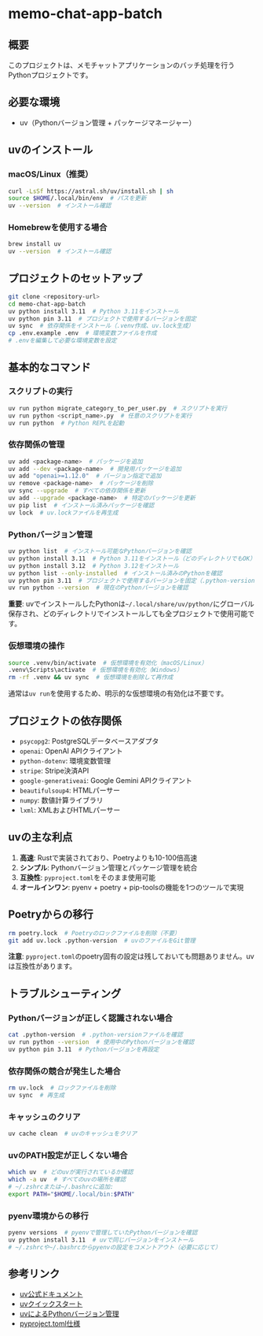 # memo-chat-app-batch

## 概要
このプロジェクトは、メモチャットアプリケーションのバッチ処理を行うPythonプロジェクトです。

## 必要な環境
- uv（Pythonバージョン管理 + パッケージマネージャー）

## uvのインストール

### macOS/Linux（推奨）
```sh
curl -LsSf https://astral.sh/uv/install.sh | sh
source $HOME/.local/bin/env  # パスを更新
uv --version  # インストール確認
```

### Homebrewを使用する場合
```sh
brew install uv
uv --version  # インストール確認
```

## プロジェクトのセットアップ

```sh
git clone <repository-url>
cd memo-chat-app-batch
uv python install 3.11  # Python 3.11をインストール
uv python pin 3.11  # プロジェクトで使用するバージョンを固定
uv sync  # 依存関係をインストール（.venv作成、uv.lock生成）
cp .env.example .env  # 環境変数ファイルを作成
# .envを編集して必要な環境変数を設定
```

## 基本的なコマンド

### スクリプトの実行
```sh
uv run python migrate_category_to_per_user.py  # スクリプトを実行
uv run python <script_name>.py  # 任意のスクリプトを実行
uv run python  # Python REPLを起動
```

### 依存関係の管理
```sh
uv add <package-name>  # パッケージを追加
uv add --dev <package-name>  # 開発用パッケージを追加
uv add "openai>=1.12.0"  # バージョン指定で追加
uv remove <package-name>  # パッケージを削除
uv sync --upgrade  # すべての依存関係を更新
uv add --upgrade <package-name>  # 特定のパッケージを更新
uv pip list  # インストール済みパッケージを確認
uv lock  # uv.lockファイルを再生成
```

### Pythonバージョン管理
```sh
uv python list  # インストール可能なPythonバージョンを確認
uv python install 3.11  # Python 3.11をインストール（どのディレクトリでもOK）
uv python install 3.12  # Python 3.12をインストール
uv python list --only-installed  # インストール済みのPythonを確認
uv python pin 3.11  # プロジェクトで使用するバージョンを固定（.python-version作成）
uv run python --version  # 現在のPythonバージョンを確認
```

**重要**: uvでインストールしたPythonは`~/.local/share/uv/python/`にグローバル保存され、どのディレクトリでインストールしても全プロジェクトで使用可能です。

### 仮想環境の操作
```sh
source .venv/bin/activate  # 仮想環境を有効化（macOS/Linux）
.venv\Scripts\activate  # 仮想環境を有効化（Windows）
rm -rf .venv && uv sync  # 仮想環境を削除して再作成
```

通常は`uv run`を使用するため、明示的な仮想環境の有効化は不要です。

## プロジェクトの依存関係

- `psycopg2`: PostgreSQLデータベースアダプタ
- `openai`: OpenAI APIクライアント
- `python-dotenv`: 環境変数管理
- `stripe`: Stripe決済API
- `google-generativeai`: Google Gemini APIクライアント
- `beautifulsoup4`: HTMLパーサー
- `numpy`: 数値計算ライブラリ
- `lxml`: XMLおよびHTMLパーサー

## uvの主な利点

1. **高速**: Rustで実装されており、Poetryよりも10-100倍高速
2. **シンプル**: Pythonバージョン管理とパッケージ管理を統合
3. **互換性**: `pyproject.toml`をそのまま使用可能
4. **オールインワン**: pyenv + poetry + pip-toolsの機能を1つのツールで実現

## Poetryからの移行

```sh
rm poetry.lock  # Poetryのロックファイルを削除（不要）
git add uv.lock .python-version  # uvのファイルをGit管理
```

**注意**: `pyproject.toml`のpoetry固有の設定は残しておいても問題ありません。uvは互換性があります。

## トラブルシューティング

### Pythonバージョンが正しく認識されない場合
```sh
cat .python-version  # .python-versionファイルを確認
uv run python --version  # 使用中のPythonバージョンを確認
uv python pin 3.11  # Pythonバージョンを再設定
```

### 依存関係の競合が発生した場合
```sh
rm uv.lock  # ロックファイルを削除
uv sync  # 再生成
```

### キャッシュのクリア
```sh
uv cache clean  # uvのキャッシュをクリア
```

### uvのPATH設定が正しくない場合
```sh
which uv  # どのuvが実行されているか確認
which -a uv  # すべてのuvの場所を確認
# ~/.zshrcまたは~/.bashrcに追加:
export PATH="$HOME/.local/bin:$PATH"
```

### pyenv環境からの移行
```sh
pyenv versions  # pyenvで管理していたPythonバージョンを確認
uv python install 3.11  # uvで同じバージョンをインストール
# ~/.zshrcや~/.bashrcからpyenvの設定をコメントアウト（必要に応じて）
```

## 参考リンク
- [uv公式ドキュメント](https://docs.astral.sh/uv/)
- [uvクイックスタート](https://docs.astral.sh/uv/getting-started/)
- [uvによるPythonバージョン管理](https://docs.astral.sh/uv/concepts/python-versions/)
- [pyproject.toml仕様](https://packaging.python.org/en/latest/specifications/pyproject-toml/)
